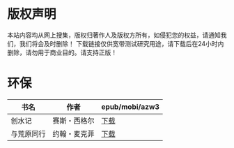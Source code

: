 # 版权声明

本站内容均从网上搜集，版权归著作人及版权方所有，如侵犯您的权益，请通知我们，我们将会及时删除！ 下载链接仅供宽带测试研究用途，请下载后在24小时内删除，请勿用于商业目的。请支持正版！

# 环保

| 书名 | 作者 | epub/mobi/azw3 |
| --- | --- | --- |
| 创水记 | 赛斯・西格尔 | [下载](https://url89.ctfile.com/f/31084289-1357049476-0cc434?p=8866) |
| 与荒原同行 | 约翰・麦克菲 | [下载](https://url89.ctfile.com/f/31084289-1357008589-0d00fe?p=8866) |
